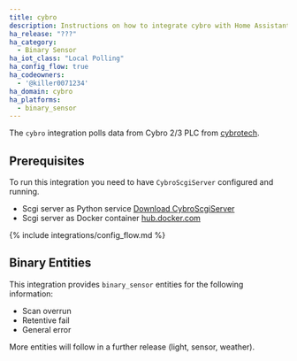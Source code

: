 ```yaml
---
title: cybro
description: Instructions on how to integrate cybro with Home Assistant.
ha_release: "???"
ha_category:
  - Binary Sensor
ha_iot_class: "Local Polling"
ha_config_flow: true
ha_codeowners:
  - '@killer0071234'
ha_domain: cybro
ha_platforms:
  - binary_sensor
---
```


The `cybro` integration polls data from Cybro 2/3 PLC from [cybrotech](https://www.cybrotech.com/).

## Prerequisites

To run this integration you need to have `CybroScgiServer` configured and running.

- Scgi server as Python service [Download CybroScgiServer](https://www.cybrotech.com/software-category/tools/)
- Scgi server as Docker container [hub.docker.com](https://hub.docker.com/r/killer007/cybroscgiserver)

{% include integrations/config_flow.md %}

## Binary Entities

This integration provides `binary_sensor` entities for the following information:

- Scan overrun
- Retentive fail
- General error

More entities will follow in a further release (light, sensor, weather).
